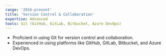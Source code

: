 ```yaml
---
range: '2016-present'
title: 'Version Control & Collaboration'
expertise: Advanced
tools: Git (GitHub, GitLab, Bitbucket, Azure DevOps)
---
```


- Proficient in using Git for version control and collaboration.
- Experienced in using platforms like GitHub, GitLab, Bitbucket, and Azure DevOps.
